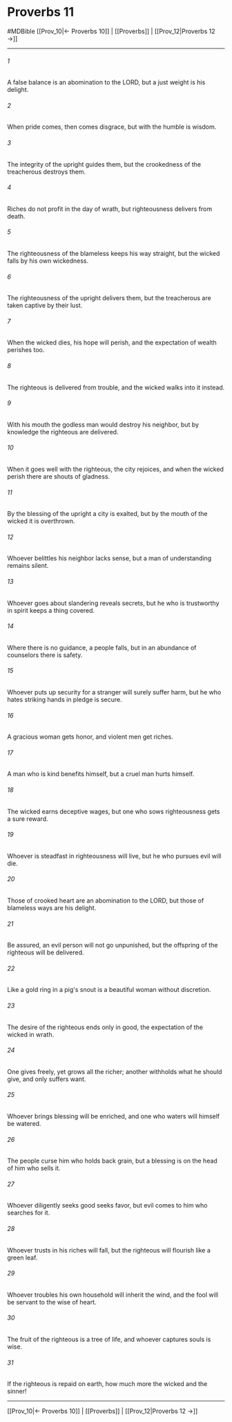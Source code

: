 # Proverbs 11
#MDBible
[[Prov_10|← Proverbs 10]] | [[Proverbs]] | [[Prov_12|Proverbs 12 →]]

***

###### 1 
A false balance is an abomination to the LORD, but a just weight is his delight. 

###### 2 
When pride comes, then comes disgrace, but with the humble is wisdom. 

###### 3 
The integrity of the upright guides them, but the crookedness of the treacherous destroys them. 

###### 4 
Riches do not profit in the day of wrath, but righteousness delivers from death. 

###### 5 
The righteousness of the blameless keeps his way straight, but the wicked falls by his own wickedness. 

###### 6 
The righteousness of the upright delivers them, but the treacherous are taken captive by their lust. 

###### 7 
When the wicked dies, his hope will perish, and the expectation of wealth perishes too. 

###### 8 
The righteous is delivered from trouble, and the wicked walks into it instead. 

###### 9 
With his mouth the godless man would destroy his neighbor, but by knowledge the righteous are delivered. 

###### 10 
When it goes well with the righteous, the city rejoices, and when the wicked perish there are shouts of gladness. 

###### 11 
By the blessing of the upright a city is exalted, but by the mouth of the wicked it is overthrown. 

###### 12 
Whoever belittles his neighbor lacks sense, but a man of understanding remains silent. 

###### 13 
Whoever goes about slandering reveals secrets, but he who is trustworthy in spirit keeps a thing covered. 

###### 14 
Where there is no guidance, a people falls, but in an abundance of counselors there is safety. 

###### 15 
Whoever puts up security for a stranger will surely suffer harm, but he who hates striking hands in pledge is secure. 

###### 16 
A gracious woman gets honor, and violent men get riches. 

###### 17 
A man who is kind benefits himself, but a cruel man hurts himself. 

###### 18 
The wicked earns deceptive wages, but one who sows righteousness gets a sure reward. 

###### 19 
Whoever is steadfast in righteousness will live, but he who pursues evil will die. 

###### 20 
Those of crooked heart are an abomination to the LORD, but those of blameless ways are his delight. 

###### 21 
Be assured, an evil person will not go unpunished, but the offspring of the righteous will be delivered. 

###### 22 
Like a gold ring in a pig's snout is a beautiful woman without discretion. 

###### 23 
The desire of the righteous ends only in good, the expectation of the wicked in wrath. 

###### 24 
One gives freely, yet grows all the richer; another withholds what he should give, and only suffers want. 

###### 25 
Whoever brings blessing will be enriched, and one who waters will himself be watered. 

###### 26 
The people curse him who holds back grain, but a blessing is on the head of him who sells it. 

###### 27 
Whoever diligently seeks good seeks favor, but evil comes to him who searches for it. 

###### 28 
Whoever trusts in his riches will fall, but the righteous will flourish like a green leaf. 

###### 29 
Whoever troubles his own household will inherit the wind, and the fool will be servant to the wise of heart. 

###### 30 
The fruit of the righteous is a tree of life, and whoever captures souls is wise. 

###### 31 
If the righteous is repaid on earth, how much more the wicked and the sinner! 

***

[[Prov_10|← Proverbs 10]] | [[Proverbs]] | [[Prov_12|Proverbs 12 →]]
